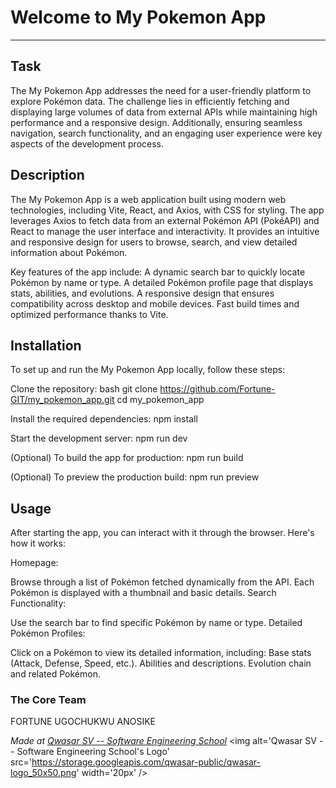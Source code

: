 # Welcome to My Pokemon App
***

## Task
The My Pokemon App addresses the need for a user-friendly platform to explore Pokémon data. The challenge lies in efficiently fetching and displaying large volumes of data from external APIs while maintaining high performance and a responsive design. Additionally, ensuring seamless navigation, search functionality, and an engaging user experience were key aspects of the development process.


## Description
The My Pokemon App is a web application built using modern web technologies, including Vite, React, and Axios, with CSS for styling. The app leverages Axios to fetch data from an external Pokémon API (PokéAPI) and React to manage the user interface and interactivity. It provides an intuitive and responsive design for users to browse, search, and view detailed information about Pokémon.

Key features of the app include:
A dynamic search bar to quickly locate Pokémon by name or type.
A detailed Pokémon profile page that displays stats, abilities, and evolutions.
A responsive design that ensures compatibility across desktop and mobile devices.
Fast build times and optimized performance thanks to Vite.


## Installation
To set up and run the My Pokemon App locally, follow these steps:

Clone the repository:
bash
git clone https://github.com/Fortune-GIT/my_pokemon_app.git
cd my_pokemon_app


Install the required dependencies:
npm install


Start the development server:
npm run dev


(Optional) To build the app for production:
npm run build


(Optional) To preview the production build:
npm run preview


## Usage
After starting the app, you can interact with it through the browser. Here's how it works:

Homepage:

Browse through a list of Pokémon fetched dynamically from the API.
Each Pokémon is displayed with a thumbnail and basic details.
Search Functionality:

Use the search bar to find specific Pokémon by name or type.
Detailed Pokémon Profiles:

Click on a Pokémon to view its detailed information, including:
Base stats (Attack, Defense, Speed, etc.).
Abilities and descriptions.
Evolution chain and related Pokémon.


### The Core Team
FORTUNE UGOCHUKWU ANOSIKE


<span><i>Made at <a href='https://qwasar.io'>Qwasar SV -- Software Engineering School</a></i></span>
<span><img alt='Qwasar SV -- Software Engineering School's Logo' src='https://storage.googleapis.com/qwasar-public/qwasar-logo_50x50.png' width='20px' /></span>
